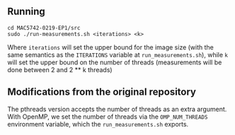 ## Running ##

```
cd MAC5742-0219-EP1/src
sudo ./run-measurements.sh <iterations> <k>
```

Where `iterations` will set the upper bound for the image size (with the same semantics as the `ITERATIONS` variable at `run_measurements.sh`), while `k` will set the upper bound on the number of threads (measurements will be done between 2 and 2 ** k threads)

## Modifications from the original repository ##

The pthreads version accepts the number of threads as an extra argument. With OpenMP, we set the number of threads via the `OMP_NUM_THREADS` environment variable, which the `run_measurements.sh` exports.